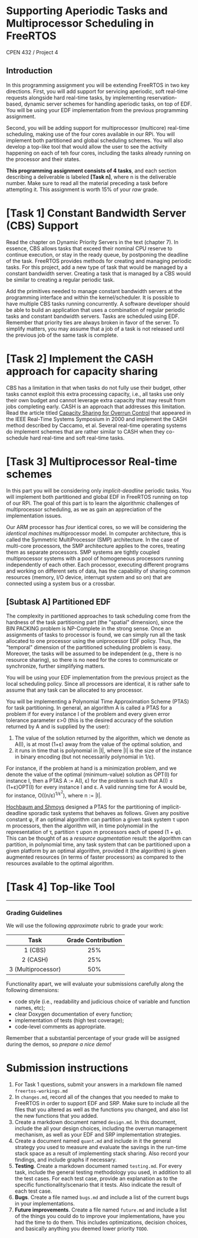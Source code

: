 # Supporting Aperiodic Tasks and Multiprocessor Scheduling in FreeRTOS

CPEN 432 / Project 4 


## Introduction
In this programming assignment you will be extending FreeRTOS in two key directions. First, you will add support for servicing aperiodic, soft real-time requests alongside hard real-time tasks, by implementing reservation-based, dynamic server schemes for handling aperiodic tasks, on top of EDF. You will be using your EDF implementation from the previous programming assignment.

Second, you will be adding support for multiprocessor (multicore) real-time scheduling, making use of the four cores available in our RPi. You will implement both partitioned and global scheduling schemes. You will also develop a top-like tool that would allow the user to see the activity happening on each of teh four cores, including the tasks already running on the processor and their states.


**This programming assignment consists of 4 tasks**, and each section 
describing a deliverable is labeled **[Task n]**, where n is the deliverable number. Make sure to read all the material preceding a task before 
attempting it. This assignment is worth 15% of your _raw_ grade.

# [Task 1] Constant Bandwidth Server (CBS) Support
 Read the chapter on Dynamic Priority Servers in the text (chapter 7). In essence, CBS allows tasks that exceed their nominal CPU reserve to continue execution, or stay in the ready queue, by postponing the deadline of the task. FreeRTOS provides methods for creating and managing periodic tasks. For this project, add a new type of task that would be managed by a constant bandwidth server. Creating a task that is managed by a CBS would be similar to creating a regular periodic task.
 
 Add the primitives needed to manage constant bandwidth servers at the programming interface and within the kernel/scheduler. It is possible to have multiple CBS tasks running concurrently. A software developer should be able to build an application that uses a combination of regular periodic tasks and constant bandwidth servers. Tasks are scheduled using EDF. Remember that priority ties are always broken in favor of the server. To simplify matters, you may assume that a job of a task is not released until the previous job of the same task is complete.
 
 
# [Task 2]  Implement the CASH approach for capacity sharing
CBS has a limitation in that when tasks do not fully use their budget, other tasks cannot exploit this extra processing capacity, i.e., all tasks use only their own budget and cannot leverage extra capacity that may result from jobs 
completing early. CASH is an approach that addresses this limitation. Read the article titled [Capacity Sharing for Overrun Control](http://ieeexplore.ieee.org/document/896018/) that appeared in the IEEE Real-Time Systems Symposium in 2000 and implement the CASH method described by Caccamo, et al. Several real-time operating systems do implement schemes that are rather similar to CASH when they co-schedule hard real-time and soft real-time tasks.


# [Task 3] Multiprocessor Real-time schemes
In this part you will be considering only _implicit-deadline_ periodic tasks. You will implement both partitioned and global EDF in FreeRTOS running on top of our RPi. The goal of this part is to learn the algorithmic challenges of multiprocessor scheduling, as we as gain an appreciation of the implementation issues. 

Our ARM processor has _four_ identical cores, so we will be considering the _identical machines_ multiprocessor model. In computer architecture, this is called the Symmetric MultiProcessor (SMP) architecture. In the case of multi-core processors, the SMP architecture applies to the cores, treating them as separate processors. SMP systems are tightly coupled multiprocessor systems with a pool of homogeneous processors running independently of each other. Each processor, executing different programs and working on different sets of data, has the capability of sharing common resources (memory, I/O device, interrupt system and so on) that are connected using a system bus or a crossbar.  

## [Subtask A] Partitioned EDF
The complexity in partitioned approaches to task scheduling come from the 
hardness of the task partitioning part (the "spatial" dimension), since the BIN PACKING problem is NP-Complete in the strong sense. Once an assignments of tasks to processor is found, we can simply run all the task allocated to one 
processor using the uniprocessor EDF policy. Thus, the "temporal" dimension of the partitioned scheduling problem is easy. Moreover, the tasks will be assumed to be independent (e.g., there is no resource sharing), so there is no need for the cores to communicate or synchronize, further simplifying matters. 

You will be using your EDF implementation from the previous project as the local scheduling policy. Since all processors are identical, it is rather safe to assume that any task can be allocated to any processor.

You will be implementing a Polynomial Time Approximation Scheme (PTAS) for task partitioning. In general, an algorithm A is called a PTAS for a problem if for every instance I of the problem and every given error tolerance parameter ɛ>0 (this is the desired accuracy of the solution returned by A and is supplied by the user):
1. The value of the solution returned by the algorithm, which we denote as A(I), is at most (1+ɛ) away from the value of the optimal solution, and 
2. it runs in time that is polynomial in |I|, where |I| is the size of the instance in binary encoding (but not necessarily polynomial in 1/ɛ). 

For instance, if the problem at hand is a 
minimization problem, and we denote the value of the optimal (minimum-value) solution as OPT(I) for instance I, then a PTAS A := A(I, ɛ) for the problem is such that A(I) ≤ (1+ɛ)OPT(I) for every instance I and ɛ. A valid running time for A would be, for instance, O((n/ɛ)<sup>1/ɛ<sup>2</sup></sup>), where n := |I|. 

[Hochbaum and Shmoys]() designed a PTAS for the partitioning of implicit-deadline sporadic task systems that behaves as follows. Given any positive constant φ, if an optimal algorithm can partition a given task system τ upon m processors, then the algorithm will, in time polynomial in the representation of τ, partition τ upon m processors each of speed (1 + φ). This can be thought of as a _resource augmentation_ result: the algorithm can partition, in polynomial time, any task system that can be partitioned upon a given platform by an optimal algorithm, provided it (the algorithm) is given augmented resources (in terms of faster processors) as compared to the resources available to the optimal algorithm. 

# [Task 4] Top-like Tool 

-------------------------------------------------------------------------------


### Grading Guidelines

We will use the following _approximate_ rubric to grade your work:		

| Task | Grade Contribution |		
|:----:|:---:|
| 1  (CBS) | 25% |
| 2 (CASH) | 25% |		
| 3 (Multiprocessor) | 50% |

Functionality apart, we will evaluate your submissions carefully along the following dimensions:
+ code style (i.e., readability and judicious choice of variable and function 
  names, etc);
+ clear Doxygen documentation of every function;
+ implementation of tests (high test coverage);
+ code-level comments as appropriate.

Remember that a substantial percentage of your grade will be assigned during 
the demos, so _prepare a nice demo!_ 

# Submission instructions
1. For Task 1 questions, submit your answers in a markdown file named `freertos-workings.md`
2. In `changes.md`, record all of the changes that you needed to make to 
   FreeRTOS in order to support EDF and SRP. Make sure to include all the 
   files that you altered as well as the functions you changed, and also
   list the new functions that you added. 
3. Create a markdown document named `design.md`. In this document, 
   include the all your design choices, including the overrun management 
   mechanism, as well as your EDF and SRP implementation strategies.
4. Create a document named `quant.md` and include in it the general strategy 
   you used to measure and evaluate the savings in the run-time stack space as
   a result of implementing stack sharing. Also record your findings, and 
   include graphs if necessary. 
5. **Testing**. Create a markdown document named `testing.md`. For every task,
   include the general testing methodology you used, in addition 
   to all the test cases. For each test case, provide an explanation
   as to the specific functionality/scenario that it tests. Also indicate the 
   result of each test case. 
6. **Bugs**. Create a file named `bugs.md` and include a list of the current bugs
   in your implementations.
7. **Future improvements**. Create a file named `future.md` and include a list 
   of the things you could do to improve your implementations, 
   have you had the time to do them. This includes optimizations, 
   decision choices, and basically anything you deemed lower priority `TODO`.




